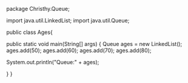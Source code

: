 package Christhy.Queue;

import java.util.LinkedList;
import java.util.Queue;


public class Ages{

  public static void main(String[] args) {
     Queue<Integer> ages = new LinkedList<Integer>();
     ages.add(50);
     ages.add(60);
     ages.add(70);
     ages.add(80);
      
 
 System.out.println("Queue:" + ages);
 

     
  }
}
